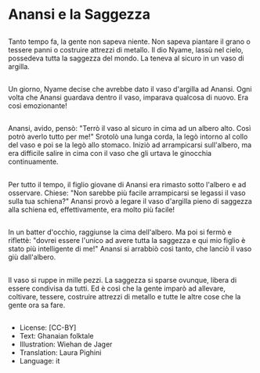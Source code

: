 # Anansi e la Saggezza

##
Tanto tempo fa, la gente non sapeva niente. Non sapeva piantare il grano o tessere panni o costruire attrezzi di metallo. Il dio Nyame, lassù nel cielo, possedeva tutta la saggezza del mondo. La teneva al sicuro in un vaso di argilla.

##
Un giorno, Nyame decise che avrebbe dato il vaso d'argilla ad Anansi. Ogni volta che Anansi guardava dentro il vaso, imparava qualcosa di nuovo. Era così emozionante!

##
Anansi, avido, pensò: "Terrò il vaso al sicuro in cima ad un albero alto. Così potrò averlo tutto per me!" Srotolò una lunga corda, la legò intorno al collo del vaso e poi se la legò allo stomaco. Iniziò ad arrampicarsi sull'albero, ma era difficile salire in cima con il vaso che gli urtava le ginocchia continuamente.

##
Per tutto il tempo, il figlio giovane di Anansi era rimasto sotto l'albero e ad osservare. Chiese: "Non sarebbe più facile arrampicarsi se legassi il vaso sulla tua schiena?" Anansi provò a legare il vaso d'argilla pieno di saggezza alla schiena ed, effettivamente, era molto più facile!

##
In un batter d'occhio, raggiunse la cima dell'albero. Ma poi si fermò e riflettè: "dovrei essere l'unico ad avere tutta la saggezza e qui mio figlio è stato più intelligente di me!" Anansi si arrabbiò così tanto, che lanciò il vaso giù dall'albero.

##
Il vaso si ruppe in mille pezzi. La saggezza si sparse ovunque, libera di essere condivisa da tutti. Ed è così che la gente imparò ad allevare, coltivare, tessere, costruire attrezzi di metallo e tutte le altre cose che la gente ora sa fare.

##
* License: [CC-BY]
* Text: Ghanaian folktale
* Illustration: Wiehan de Jager
* Translation: Laura Pighini
* Language: it

